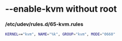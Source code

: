 --enable-kvm without root
=====

### /etc/udev/rules.d/65-kvm.rules
```bash
KERNEL=="kvm", NAME="%k", GROUP="kvm", MODE="0660"
